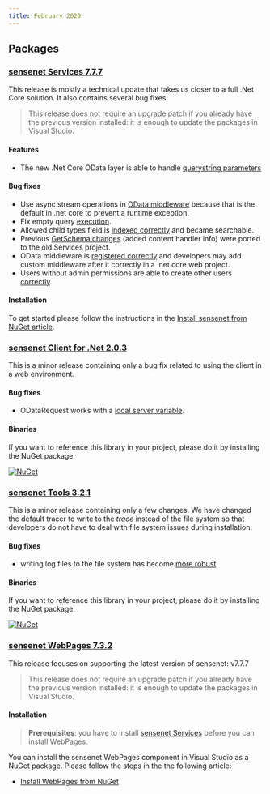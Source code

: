 ```yaml
---
title: February 2020
---
```


## Packages
### [sensenet Services 7.7.7](https://github.com/SenseNet/sensenet/releases/tag/v7.7.7)

This release is mostly a technical update that takes us closer to a full .Net Core solution. It also contains several bug fixes.

> This release does not require an upgrade patch if you already have the previous version installed: it is enough to update the packages in Visual Studio.

#### Features
- The new .Net Core OData layer is able to handle [querystring parameters](https://github.com/SenseNet/sensenet/issues/838) 

#### Bug fixes
- Use async stream operations in [OData middleware](https://github.com/SenseNet/sensenet/issues/860) because that is the default in .net core to prevent a runtime exception.
- Fix empty query [execution](https://github.com/SenseNet/sensenet/issues/861).
- Allowed child types field is [indexed correctly](https://github.com/SenseNet/sensenet/issues/333) and became searchable.
- Previous [GetSchema changes](https://github.com/SenseNet/sensenet/issues/843) (added content handler info) were ported to the old Services project.
- OData middleware is [registered correctly](https://github.com/SenseNet/sensenet/issues/859) and developers may add custom middleware after it correctly in a .net core web project.
- Users without admin permissions are able to create other users [correctly](https://github.com/SenseNet/sn-client/issues/510).

#### Installation
To get started please follow the instructions in the [Install sensenet from NuGet article](http://community.sensenet.com/docs/install-sn-from-nuget).

### [sensenet Client for .Net 2.0.3](https://github.com/SenseNet/sn-client-dotnet/releases/tag/v2.0.3)
This is a minor release containing only a bug fix related to using the client in a web environment.

#### Bug fixes
- ODataRequest works with a [local server variable](https://github.com/SenseNet/sn-client-dotnet/issues/32).

#### Binaries
If you want to reference this library in your project, please do it by installing the NuGet package.

[![NuGet](https://img.shields.io/nuget/v/SenseNet.Client.svg)](https://www.nuget.org/packages/SenseNet.Client)

### [sensenet Tools 3.2.1](https://github.com/SenseNet/sn-tools/releases/tag/v3.2.1)
This is a minor release containing only a few changes. We have changed the default tracer to write to the _trace_ instead of the file system so that developers do not have to deal with file system issues during installation.

#### Bug fixes
- writing log files to the file system has become [more robust](https://github.com/SenseNet/sensenet/issues/862).

#### Binaries
If you want to reference this library in your project, please do it by installing the NuGet package.

[![NuGet](https://img.shields.io/nuget/v/SenseNet.Tools.svg)](https://www.nuget.org/packages/SenseNet.Tools)

### [sensenet WebPages 7.3.2](https://github.com/SenseNet/sn-webpages/releases/tag/v7.3.2)
This release focuses on supporting the latest version of sensenet: v7.7.7

> This release does not require an upgrade patch if you already have the previous version installed: it is enough to update the packages in Visual Studio.

#### Installation
>**Prerequisites**: you have to install [sensenet Services](https://github.com/SenseNet/sensenet) before you can install WebPages.

You can install the sensenet WebPages component in Visual Studio as a NuGet package. Please follow the steps in the the following article:

- [Install WebPages from NuGet](https://github.com/SenseNet/sn-webpages/blob/master/docs/install-webpages-from-nuget.md)